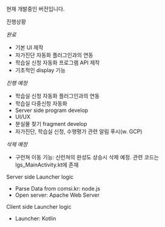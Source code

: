 현재 개발중인 버전입니다.


진행상황


*완료*

 - 기본 UI 제작
 - 자가진단 자동화 플러그인과의 연동
 - 학습실 신청 자동화 프로그램 API 제작
 - 기초적인 display 기능

*진행 예정*

 - 학습실 신청 자동화 플러그인과의 연동
 - 학습실 다중신청 자동화
 - Server side program develop
 - UI/UX
 - 분실물 찾기 fragment develop
 - 자가진단, 학습실 신청, 수행평가 관련 알림 푸시(w. GCP)

*삭제 예정*

 - 구런쳐 이동 기능: 신런쳐의 완성도 상승시 삭제 예정. 관련 코드는 lgs_MainActivity.kt에 존재


Server side Launcher logic
 - Parse Data from comsi.kr: node.js
 - Open server: Apache Web Server


Client side Launcher logic
 - Launcher: Kotlin